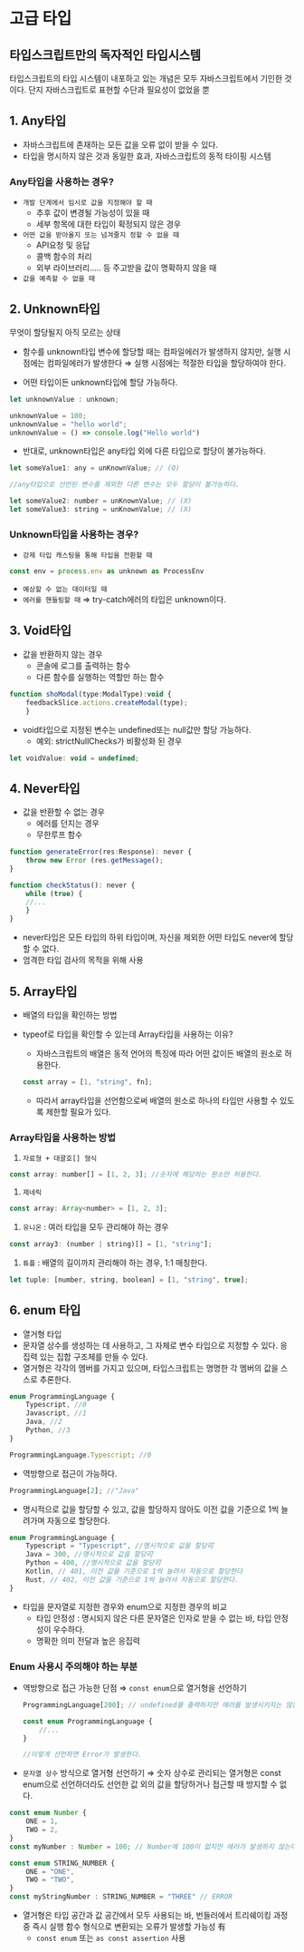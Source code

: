 # 고급 타입

## 타입스크립트만의 독자적인 타입시스템

타입스크립트의 타입 시스템이 내포하고 있는 개념은 모두 자바스크립트에서 기인한 것이다.
단지 자바스크립트로 표현할 수단과 필요성이 없었을 뿐


## 1. Any타입

- 자바스크립트에 존재하는 모든 값을 오류 없이 받을 수 있다.
- 타입을 명시하지 않은 것과 동일한 효과, 자바스크립트의 동적 타이핑 시스템

### Any타입을 사용하는 경우?

- `개발 단계에서 임시로 값을 지정해야 할 때`
    - 추후 값이 변경될 가능성이 있을 때
    - 세부 항목에 대한 타입이 확정되지 않은 경우
- `어떤 값을 받아올지 또는 넘겨줄지 정할 수 없을 때`
    - API요청 및 응답
    - 콜백 함수의 처리
    - 외부 라이브러리….. 등 주고받을 값이 명확하지 않을 때
- `값을 예측할 수 없을 때`


## 2. Unknown타입

무엇이 할당될지 아직 모르는 상태

- 함수를 unknown타입 변수에 할당할 때는 컴파일에러가 발생하지 않지만, 실행 시점에는 컴파일에러가 발생한다 ⇒ 실행 시점에는 적절한 타입을 할당하여야 한다.

- 어떤 타입이든 unknown타입에 할당 가능하다.

```jsx
let unknownValue : unknown;

unknownValue = 100;
unknownValue = "hello world";
unknownValue = () => console.log("Hello world")
```

- 반대로, unknown타입은 any타입 외에 다른 타입으로 할당이 불가능하다.

```jsx
let someValue1: any = unKnownValue; // (O)

//any타입으로 선언된 변수를 제외한 다른 변수는 모두 할당이 불가능하다. 

let someValue2: number = unKnownValue; // (X)
let someValue3: string = unKnownValue; // (X)
```

### Unknown타입을 사용하는 경우?

- `강제 타입 캐스팅을 통해 타입을 전환할 때`

```jsx
const env = process.env as unknown as ProcessEnv
```

- `예상할 수 없는 데이터일 때`
- `에러를 핸들링할 때` ⇒ try-catch에러의 타입은 unknown이다.


## 3. Void타입

- 값을 반환하지 않는 경우
    - 콘솔에 로그를 출력하는 함수
    - 다른 함수를 실행하는 역할만 하는 함수

```jsx
function shoModal(type:ModalType):void {
	feedbackSlice.actions.createModal(type);
	}
```

- void타입으로 지정된 변수는 undefined또는 null값만 할당 가능하다.
    - 예외: strictNullChecks가 비활성화 된 경우

```jsx
let voidValue: void = undefined;
```


## 4. Never타입

- 값을 반환할 수 없는 경우
    - 에러를 던지는 경우
    - 무한루프 함수

```jsx
function generateError(res:Response): never {
	throw new Error (res.getMessage();
}

function checkStatus(): never {
	while (true) {
	//...
	}
}
```

- never타입은 모든 타입의 하위 타입이며, 자신을 제외한 어떤 타입도 never에 할당할 수 없다.
- 엄격한 타입 검사의 목적을 위해 사용


## 5. Array타입

- 배열의 타입을 확인하는 방법
- typeof로 타입을 확인할 수 있는데 Array타입을 사용하는 이유?
    - 자바스크립트의 배열은 동적 언어의 특징에 따라 어떤 값이든 배열의 원소로 허용한다.
    
    ```jsx
    const array = [1, "string", fn];
    ```
    
    - 따라서 array타입을 선언함으로써 배열의 원소로 하나의 타입만 사용할 수 있도록 제한할 필요가 있다.
    


### Array타입을 사용하는 방법

1. `자료형 + 대괄호[] 형식`

```jsx
const array: number[] = [1, 2, 3]; //숫자에 해당하는 원소만 허용한다. 
```

1. `제네릭`

```jsx
const array: Array<number> = [1, 2, 3];
```

1. `유니온` : 여러 타입을 모두 관리해야 하는 경우 

```jsx
const array3: (number | string)[] = [1, "string"];
```

1. `튜플`  : 배열의 길이까지 관리해야 하는 경우, 1:1 매칭한다. 

```jsx
let tuple: [number, string, boolean] = [1, "string", true]; 
```


## 6. enum 타입

- 열거형 타입
- 문자열 상수를 생성하는 데 사용하고, 그 자체로 변수 타입으로 지정할 수 있다. 응집력 있는 집합 구조체를 만들 수 있다.
- 열거형은 각각의 멤버를 가지고 있으며, 타입스크립트는 명명한 각 멤버의 값을 스스로 추론한다.

```jsx
enum ProgrammingLanguage {
	Typescript, //0
	Javascript, //1
	Java, //2
	Python, //3
}

ProgrammingLanguage.Typescript; //0
```

- 역방향으로 접근이 가능하다.

```jsx
ProgrammingLanguage[2]; //"Java"
```

- 명시적으로 값을 할당할 수 있고, 값을 할당하지 않아도 이전 값을 기준으로 1씩 늘려가며 자동으로 할당한다.

```jsx
enum ProgrammingLanguage {
	Typescript = "Typescript", //명시적으로 값을 할당可
	Java = 300, //명시적으로 값을 할당可
	Python = 400, //명시적으로 값을 할당可
	Kotlin, // 401, 이전 값을 기준으로 1씩 늘려서 자동으로 할당한다
	Rust, // 402, 이전 값을 기준으로 1씩 늘려서 자동으로 할당한다. 
} 
```

- 타입을 문자열로 지정한 경우와 enum으로 지정한 경우의 비교
    - 타입 안정성 : 명시되지 않은 다른 문자열은 인자로 받을 수 없는 바, 타입 안정성이 우수하다.
    - 명확한 의미 전달과 높은 응집력


### Enum 사용시 주의해야 하는 부분

- 역방향으로 접근 가능한 단점 ⇒ `const enum`으로 열거형을 선언하기
    
    ```jsx
    ProgrammingLanguage[200]; // undefined를 출력하지만 에러를 발생시키지는 않는다. 
    ```
    
    ```jsx
    const enum ProgrammingLanguage {
    	//...
    }
    
    //이렇게 선언하면 Error가 발생한다. 
    ```
    

- `문자열 상수` 방식으로 열거형 선언하기 ⇒  숫자 상수로 관리되는 열거형은 const enum으로 선언하더라도 선언한 값 외의 값을 할당하거나 접근할 때 방지할 수 없다.

```jsx
const enum Number {
	ONE = 1,
	TWO = 2,
}
const myNumber : Number = 100; // Number에 100이 없지만 에러가 발생하지 않는다.
```

```jsx
const enum STRING_NUMBER {
	ONE = "ONE",
	TWO = "TWO",
}
const myStringNumber : STRING_NUMBER = "THREE" // ERROR
```

- 열거형은 타입 공간과 값 공간에서 모두 사용되는 바, 번들러에서 트리쉐이킹 과정 중 즉시 실행 함수 형식으로 변환되는 오류가 발생할 가능성 有
    - `const enum` 또는 `as const assertion` 사용
